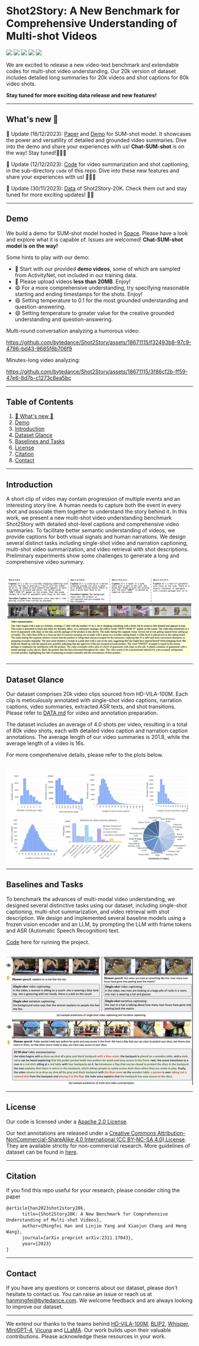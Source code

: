 # Shot2Story: A New Benchmark for Comprehensive Understanding of Multi-shot Videos

<a href='https://mingfei.info/shot2story/'><img src='https://img.shields.io/badge/Project-Page-Green'></a>
<a href='https://github.com/bytedance/Shot2Story/blob/master/DATA.md'><img src='https://img.shields.io/badge/Github-Data-red'></a>
<a href='https://huggingface.co/spaces/mhan/Shot2Story'><img src='https://img.shields.io/badge/%F0%9F%A4%97%20Hugging%20Face-Demo-blue'></a>
<a href='https://arxiv.org/abs/2312.10300'><img src='https://img.shields.io/badge/Paper-Arxiv-red'></a>
<a href='https://github.com/bytedance/Shot2Story/tree/master/code'><img src='https://img.shields.io/badge/Github-Code-green'></a>

We are excited to release a new video-text benchmark and extendable codes for multi-shot video understanding. Our 20k version of dataset includes detailed long summaries for 20k videos and shot captions for 80k video shots.

**Stay tuned for more exciting data release and new features!**

---

## What's new 👀 <a name="news"></a>

<!-- This section includes any recent updates or changes to the dataset. It may also include information about related events or projects, such as challenges or competitions using the dataset. This section is frequently updated, so please check back often for the latest news. -->
🌟 Update (16/12/2023): [Paper](https://arxiv.org/pdf/2312.10300) and [Demo](https://huggingface.co/spaces/mhan/Shot2Story) for SUM-shot model. It showcases the power and versatility of detailed and grounded video summaries. Dive into the demo and share your experiences with us! **Chat-SUM-shot** is on the way! Stay tuned!🎥📝🚀

🌟 Update (12/12/2023): [Code](https://github.com/bytedance/Shot2Story/tree/master/code) for video summarization and shot captioning, in the sub-directory `code` of this repo. Dive into these new features and share your experiences with us! 🎥📝🚀

🌟 Update (30/11/2023): [Data](https://github.com/bytedance/Shot2Story/blob/master/DATA.md) of Shot2Story-20K. Check them out and stay tuned for more exciting updates! 💫🚀

---

## Demo <a name="demo"></a>

We build a demo for SUM-shot model hosted in [Space](https://huggingface.co/spaces/mhan/Shot2Story). Please have a look and explore what it is capable of. Issues are welcomed! **Chat-SUM-shot model is on the way!**

Some hints to play with our demo: 

*   🎉 Start with our provided **demo videos**, some of which are sampled from ActivityNet, not included in our training data.
*   🚀 Please upload videos **less than 20MB**. Enjoy!
*   😄 For a more comprehensive understanding, try specifying reasonable starting and ending timestamps for the shots. Enjoy!
*   😄 Setting temperature to 0.1 for the most grounded understanding and question-answering.
*   😄 Setting temperature to greater value for the creative grounded understanding and question-answering.

Multi-round conversation analyzing a humorous video:

https://github.com/bytedance/Shot2Story/assets/18671115/f32493b8-97c9-4796-bd43-9685f6b706f9

Minutes-long video analyzing:

https://github.com/bytedance/Shot2Story/assets/18671115/3f86cf2b-ff59-47e6-8d7b-c1273c8ea5bc


---

## Table of Contents

1. [🌟 What's new 👀](#news)
2. [Demo](#demo)
3. [Introduction](#introduction)
4. [Dataset Glance](#dataset-glance)
5. [Baselines and Tasks](#baselines)
6. [License](#license)
7. [Citation](#citation)
8. [Contact](#contact)

---

## Introduction <a name="introduction"></a>

<!-- This section provides a brief overview of the dataset, its purpose, and its potential applications. It also includes a brief history of the dataset's creation and any changes or updates that have been made over time. -->
A short clip of video may contain progression of multiple events and an interesting story line. A human needs to capture both the event in every shot and associate them together to understand the story behind it. In this work, we present a new multi-shot video understanding benchmark Shot2Story with detailed shot-level captions and comprehensive video summaries. To facilitate better semantic understanding of videos, we provide captions for both visual signals and human narrations. We design several distinct tasks including single-shot video and narration captioning, multi-shot video summarization, and video retrieval with shot descriptions. Preliminary experiments show some challenges to generate a long and comprehensive video summary.

<p align="center"> <br> <img src="assets/S2S_demo.png" alt="Dataset Glance"/> <br> </p>

---


## Dataset Glance <a name="dataset-glance"></a>

Our dataset comprises 20k video clips sourced from HD-VILA-100M. Each clip is meticulously annotated with single-shot video captions, narration captions, video summaries, extracted ASR texts, and shot transitions. Please refer to [DATA.md](./DATA.md) for video and annotation preparation.

The dataset includes an average of 4.0 shots per video, resulting in a total of 80k video shots, each with detailed video caption and narration caption annotations. The average length of our video summaries is 201.8, while the average length of a video is 16s.

For more comprehensive details, please refer to the plots below.
<p align="center">
    <br>
    <img src="assets/dataset_stats.png"/>
    <br>
<p>

---

## Baselines and Tasks <a name="baselines"></a>

To benchmark the advances of multi-modal video understanding, we designed several distinctive tasks using our dataset, including single-shot captioning, multi-shot summarization, and video retrieval with shot description. We design and implemented several baseline models using a frozen vision encoder and an LLM, by prompting the LLM with frame tokens and ASR (Automatic Speech Recognition) text. 

[Code](./code/README.md) here for running the project.

<p align="center">
    <br>
    <img src="assets/code_demo.png"/>
    <br>
<p>


---

## License <a name="license"></a>

Our code is licensed under a [Apache 2.0 License](https://www.apache.org/licenses/LICENSE-2.0.txt). 

Our text annotations are released under a [Creative Commons Attribution-NonCommercial-ShareAlike 4.0 International (CC BY-NC-SA 4.0) License](https://creativecommons.org/licenses/by-nc-sa/4.0/). They are available strictly for non-commercial research. More guidelines of dataset can be found in [here](./DATA.md#license).


---

## Citation <a name="citation"></a>

If you find this repo useful for your research, please consider citing the paper
```
@article{han2023shot2story20k,
      title={Shot2Story20K: A New Benchmark for Comprehensive Understanding of Multi-shot Videos}, 
      author={Mingfei Han and Linjie Yang and Xiaojun Chang and Heng Wang},
      journal={arXiv preprint arXiv:2311.17043},
      year={2023}
}
```

<!-- ## Acknowledgements <a name="acknowledgements"></a> -->


---

## Contact <a name="contact"></a>

If you have any questions or concerns about our dataset, please don't hesitate to contact us. You can raise an issue or reach us at hanmingfei@bytedance.com. We welcome feedback and are always looking to improve our dataset.

---

<!-- This README is intended to be a comprehensive guide to the dataset, but it may not cover every detail or use case. Users are encouraged to contact the dataset's creators or maintainers with any questions or concerns. -->


We extend our thanks to the teams behind [HD-VILA-100M](https://github.com/microsoft/XPretrain/blob/main/hd-vila-100m/README.md), [BLIP2](https://github.com/salesforce/LAVIS), [Whisper](https://github.com/openai/whisper), [MiniGPT-4](https://minigpt-4.github.io/), [Vicuna](https://lmsys.org/blog/2023-03-30-vicuna/) and [LLaMA](https://research.facebook.com/publications/llama-open-and-efficient-foundation-language-models/). Our work builds upon their valuable contributions. Please acknowledge these resources in your work.
